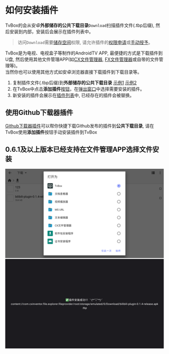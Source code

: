 # 如何安装插件

TvBox的会从安卓**外部储存的公共下载目录**`Download`扫描插件文件(.tbp后缀), 然后安装到内部，安装后会展示在插件列表中。

> 访问`Download`需要[储存空间](image/Screenshot_20250218_091706.png)权限, 请允许插件的[权限申请](image/Screenshot_20250218_091928.png)或[手动授予](image/Screenshot_20250218_091706.png)。

TvBox是为电视、电视盒子等制作的AndroidTV APP, 最便捷的方式是下载插件到U盘, 然后使用其他文件管理APP(如[CX文件管理器](https://cxfileexplorer.com/), [FX文件管理器](http://www.nextapp.com/fx/)或自带的文件管理等)。  
当然你也可以使用其他方式如安卓浏览器直接下载插件到下载目录等。

1. 复制插件文件(.tbp后缀)到**外部储存的公共下载目录**  [示例1](image/Screenshot_20250218_093819.png)  [示例2](image/Screenshot_20250218_094132.png)
2. 在TvBox中点击**添加插件**[按钮](image/Screenshot_20250218_094406.png)，在[弹出窗口](image/Screenshot_20250218_094518.png)中选择需要安装的插件。
3. 新安装的插件会展示在[插件列表](image/Screenshot_20250218_095144.png)中, 已经存在的插件会被替换。

## 使用Github下载器插件

[Github下载器插件](https://github.com/muedsa/github-tvbox-plugin-downloader)可以帮你快捷下载Github发布的插件到**公共下载目录**, 请在TvBox使用**添加插件**按钮手动安装插件到TvBox

## 0.6.1及以上版本已经支持在文件管理APP选择文件安装

![选择文件的打开方式](image/Screenshot_20250725_132837.png)  
![等待插件安装完成](image/Screenshot_20250725_132916.png)  